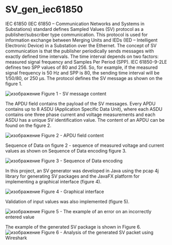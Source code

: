 ﻿# SV_gen_iec61850
IEC 61850 (IEC 61850 – Communication Networks and Systems in Substations) standard defines Sampled Values (SV) protocol as a publisher/subscriber type communication. This protocol is used for information exchange between Merging Units and IEDs (IED – Intelligent Electronic Device) in a Substation over the Ethernet. 
The concept of SV communication is that the publisher periodically sends messages with exactly defined time intervals. The time interval depends on two factors: measured signal frequency and Samples Per Period (SPP). IEC 61850-9-2LE defines two SPP values of 80 and 256. So, for example, if the measured signal frequency is 50 Hz and SPP is 80, the sending time interval will be 1/50/80, or 250 µs.
The protocol defines the SV message as shown on the figure 1.

![изображение](https://user-images.githubusercontent.com/90500480/200071849-822c18ce-2d06-4111-abab-36db5e0ea40c.png)
Figure 1 - SV message content

The APDU field contains the payload of the SV messages. Every APDU contains up to 8 ASDU (Application Specific Data Unit), where each ASDU contains one three phase current and voltage measurements and each ASDU has a unique SV identification value. The content of an APDU can be found on the figure 2.

![изображение](https://user-images.githubusercontent.com/90500480/200072003-4aad1500-e7c5-43c9-a0fa-468778ca782d.png)
Figure 2 - APDU field content

Sequence of Data on figure 2 - sequence of measured voltage and current values as shown on Sequence of Data encoding figure 3.

![изображение](https://user-images.githubusercontent.com/90500480/200072222-7e5ae757-940e-4cb1-b762-0f8ff9481308.png)
Figure 3 - Sequence of Data encoding

In this project, an SV generator was developed in Java using the pcap 4j library for generating SV packages and the JavaFX platform for implementing a graphical interface (figure 4).

![изображение](https://user-images.githubusercontent.com/90500480/200073284-139f2c46-e7f6-4d25-9c7c-0c052067eb0b.png)
Figure 4 - Graphical interface 

Validation of input values was also implemented (figure 5).

![изображение](https://user-images.githubusercontent.com/90500480/200073573-29769591-2c2c-4955-a39c-43322f20e0a6.png)
Figure 5 - The example of an error on an incorrectly entered value

The example of the generated SV package is shown in Figure 6.
![изображение](https://user-images.githubusercontent.com/90500480/200073878-42a401b8-24b1-4212-bebc-364b7cd4d2ad.png)
Figure 6 - Analysis of the generated SV packet using Wireshark
